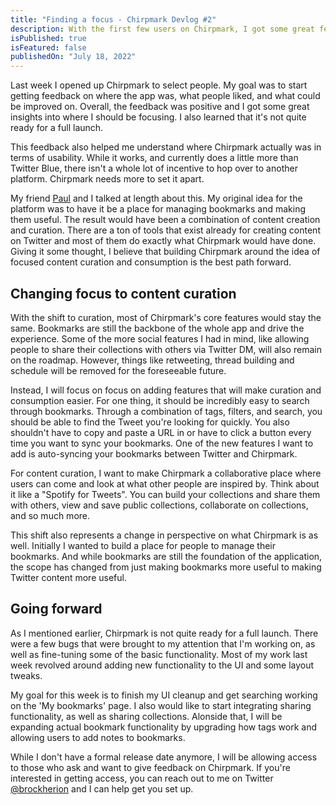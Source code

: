 ```yaml
---
title: "Finding a focus - Chirpmark Devlog #2"
description: With the first few users on Chirpmark, I got some great feedback that helped me refine what the focus of the platform should be.
isPublished: true
isFeatured: false
publishedOn: "July 18, 2022"
---
```


Last week I opened up Chirpmark to select people. My goal was to start getting feedback on where the app was, what people liked, and what could be improved on. Overall, the feedback was positive and I got some great insights into where I should be focusing. I also learned that it's not quite ready for a full launch.

This feedback also helped me understand where Chirpmark actually was in terms of usability. While it works, and currently does a little more than Twitter Blue, there isn't a whole lot of incentive to hop over to another platform. Chirpmark needs more to set it apart.

My friend [Paul](https://twitter.com/PaulElijas) and I talked at length about this. My original idea for the platform was to have it be a place for managing bookmarks and making them useful. The result would have been a combination of content creation and curation. There are a ton of tools that exist already for creating content on Twitter and most of them do exactly what Chirpmark would have done. Giving it some thought, I believe that building Chirpmark around the idea of focused content curation and consumption is the best path forward.

## Changing focus to content curation

With the shift to curation, most of Chirpmark's core features would stay the same. Bookmarks are still the backbone of the whole app and drive the experience. Some of the more social features I had in mind, like allowing people to share their collections with others via Twitter DM, will also remain on the roadmap. However, things like retweeting, thread building and schedule will be removed for the foreseeable future.

Instead, I will focus on focus on adding features that will make curation and consumption easier. For one thing, it should be incredibly easy to search through bookmarks. Through a combination of tags, filters, and search, you should be able to find the Tweet you're looking for quickly. You also shouldn't have to copy and paste a URL in or have to click a button every time you want to sync your bookmarks. One of the new features I want to add is auto-syncing your bookmarks between Twitter and Chirpmark.

For content curation, I want to make Chirpmark a collaborative place where users can come and look at what other people are inspired by. Think about it like a "Spotify for Tweets". You can build your collections and share them with others, view and save public collections, collaborate on collections, and so much more.

This shift also represents a change in perspective on what Chirpmark is as well. Initially I wanted to build a place for people to manage their bookmarks. And while bookmarks are still the foundation of the application, the scope has changed from just making bookmarks more useful to making Twitter content more useful.

## Going forward

As I mentioned earlier, Chirpmark is not quite ready for a full launch. There were a few bugs that were brought to my attention that I'm working on, as well as fine-tuning some of the basic functionality. Most of my work last week revolved around adding new functionality to the UI and some layout tweaks.

My goal for this week is to finish my UI cleanup and get searching working on the 'My bookmarks' page. I also would like to start integrating sharing functionality, as well as sharing collections. Alonside that, I will be expanding actual bookmark functionality by upgrading how tags work and allowing users to add notes to bookmarks.

While I don't have a formal release date anymore, I will be allowing access to those who ask and want to give feedback on Chirpmark. If you're interested in getting access, you can reach out to me on Twitter [@brockherion](https://twitter.com/brockherion) and I can help get you set up.
